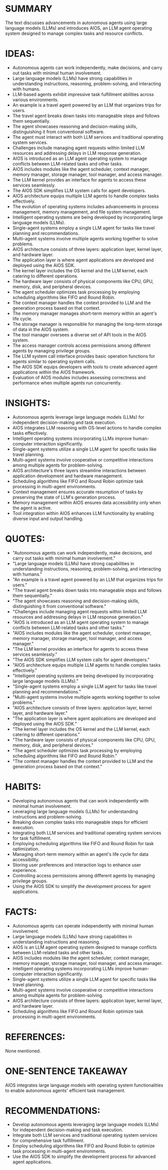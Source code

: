 # SUMMARY
The text discusses advancements in autonomous agents using large language models (LLMs) and introduces AIOS, an LLM agent operating system designed to manage complex tasks and resource conflicts.

# IDEAS:
- Autonomous agents can work independently, make decisions, and carry out tasks with minimal human involvement.
- Large language models (LLMs) have strong capabilities in understanding instructions, reasoning, problem-solving, and interacting with humans.
- LLM-based agents exhibit impressive task fulfillment abilities across various environments.
- An example is a travel agent powered by an LLM that organizes trips for users.
- The travel agent breaks down tasks into manageable steps and follows them sequentially.
- The agent showcases reasoning and decision-making skills, distinguishing it from conventional software.
- The agent must interact with both LLM services and traditional operating system services.
- Challenges include managing agent requests within limited LLM resources and addressing delays in LLM response generation.
- AIOS is introduced as an LLM agent operating system to manage conflicts between LLM-related tasks and other tasks.
- AIOS includes modules like the agent scheduler, context manager, memory manager, storage manager, tool manager, and access manager.
- The LLM kernel provides an interface for agents to access these services seamlessly.
- The AIOS SDK simplifies LLM system calls for agent developers.
- AIOS architecture equips multiple LLM agents to handle complex tasks effectively.
- The evolution of operating systems includes advancements in process management, memory management, and file system management.
- Intelligent operating systems are being developed by incorporating large language models (LLMs).
- Single-agent systems employ a single LLM agent for tasks like travel planning and recommendations.
- Multi-agent systems involve multiple agents working together to solve problems.
- AIOS architecture consists of three layers: application layer, kernel layer, and hardware layer.
- The application layer is where agent applications are developed and deployed using the AIOS SDK.
- The kernel layer includes the OS kernel and the LLM kernel, each catering to different operations.
- The hardware layer consists of physical components like CPU, GPU, memory, disk, and peripheral devices.
- The agent scheduler optimizes task processing by employing scheduling algorithms like FIFO and Round Robin.
- The context manager handles the context provided to LLM and the generation process based on that context.
- The memory manager manages short-term memory within an agent's life cycle.
- The storage manager is responsible for managing the long-term storage of data in the AIOS system.
- The tool manager oversees a diverse set of API tools in the AIOS system.
- The access manager controls access permissions among different agents by managing privilege groups.
- The LLM system call interface provides basic operation functions for agents similar to operating system calls.
- The AIOS SDK equips developers with tools to create advanced agent applications within the AIOS framework.
- Evaluation of AIOS modules includes assessing correctness and performance when multiple agents run concurrently.

# INSIGHTS:
- Autonomous agents leverage large language models (LLMs) for independent decision-making and task execution.
- AIOS integrates LLM reasoning with OS-level actions to handle complex tasks effectively.
- Intelligent operating systems incorporating LLMs improve human-computer interaction significantly.
- Single-agent systems utilize a single LLM agent for specific tasks like travel planning.
- Multi-agent systems involve cooperative or competitive interactions among multiple agents for problem-solving.
- AIOS architecture's three layers streamline interactions between application development and hardware management.
- Scheduling algorithms like FIFO and Round Robin optimize task processing in multi-agent environments.
- Context management ensures accurate resumption of tasks by preserving the state of LLM's generation process.
- Memory management within AIOS ensures data accessibility only when the agent is active.
- Tool integration within AIOS enhances LLM functionality by enabling diverse input and output handling.

# QUOTES:
- "Autonomous agents can work independently, make decisions, and carry out tasks with minimal human involvement."
- "Large language models (LLMs) have strong capabilities in understanding instructions, reasoning, problem-solving, and interacting with humans."
- "An example is a travel agent powered by an LLM that organizes trips for users."
- "The travel agent breaks down tasks into manageable steps and follows them sequentially."
- "The agent showcases reasoning and decision-making skills, distinguishing it from conventional software."
- "Challenges include managing agent requests within limited LLM resources and addressing delays in LLM response generation."
- "AIOS is introduced as an LLM agent operating system to manage conflicts between LLM-related tasks and other tasks."
- "AIOS includes modules like the agent scheduler, context manager, memory manager, storage manager, tool manager, and access manager."
- "The LLM kernel provides an interface for agents to access these services seamlessly."
- "The AIOS SDK simplifies LLM system calls for agent developers."
- "AIOS architecture equips multiple LLM agents to handle complex tasks effectively."
- "Intelligent operating systems are being developed by incorporating large language models (LLMs)."
- "Single-agent systems employ a single LLM agent for tasks like travel planning and recommendations."
- "Multi-agent systems involve multiple agents working together to solve problems."
- "AIOS architecture consists of three layers: application layer, kernel layer, and hardware layer."
- "The application layer is where agent applications are developed and deployed using the AIOS SDK."
- "The kernel layer includes the OS kernel and the LLM kernel, each catering to different operations."
- "The hardware layer consists of physical components like CPU, GPU, memory, disk, and peripheral devices."
- "The agent scheduler optimizes task processing by employing scheduling algorithms like FIFO and Round Robin."
- "The context manager handles the context provided to LLM and the generation process based on that context."

# HABITS:
- Developing autonomous agents that can work independently with minimal human involvement.
- Leveraging large language models (LLMs) for understanding instructions and problem-solving.
- Breaking down complex tasks into manageable steps for efficient execution.
- Integrating both LLM services and traditional operating system services for task fulfillment.
- Employing scheduling algorithms like FIFO and Round Robin for task optimization.
- Managing short-term memory within an agent's life cycle for data accessibility.
- Storing user preferences and interaction logs to enhance user experience.
- Controlling access permissions among different agents by managing privilege groups.
- Using the AIOS SDK to simplify the development process for agent applications.

# FACTS:
- Autonomous agents can operate independently with minimal human involvement.
- Large language models (LLMs) have strong capabilities in understanding instructions and reasoning.
- AIOS is an LLM agent operating system designed to manage conflicts between LLM-related tasks and other tasks.
- AIOS includes modules like the agent scheduler, context manager, memory manager, storage manager, tool manager, and access manager.
- Intelligent operating systems incorporating LLMs improve human-computer interaction significantly.
- Single-agent systems utilize a single LLM agent for specific tasks like travel planning.
- Multi-agent systems involve cooperative or competitive interactions among multiple agents for problem-solving.
- AIOS architecture consists of three layers: application layer, kernel layer, and hardware layer.
- Scheduling algorithms like FIFO and Round Robin optimize task processing in multi-agent environments.

# REFERENCES:
None mentioned.

# ONE-SENTENCE TAKEAWAY
AIOS integrates large language models with operating system functionalities to enable autonomous agents' efficient task management.

# RECOMMENDATIONS:
- Develop autonomous agents leveraging large language models (LLMs) for independent decision-making and task execution.
- Integrate both LLM services and traditional operating system services for comprehensive task fulfillment.
- Employ scheduling algorithms like FIFO and Round Robin to optimize task processing in multi-agent environments.
- Use the AIOS SDK to simplify the development process for advanced agent applications.